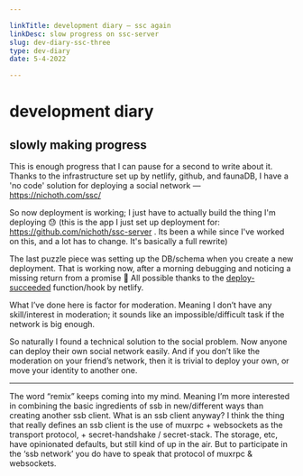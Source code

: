 ```yaml
---

linkTitle: development diary — ssc again
linkDesc: slow progress on ssc-server
slug: dev-diary-ssc-three
type: dev-diary
date: 5-4-2022

---
```


# development diary

## slowly making progress

This is enough progress that I can pause for a second to write about it. Thanks to the infrastructure set up by netlify, github, and faunaDB, I have a 'no code' solution for deploying a social network — https://nichoth.com/ssc/

So now deployment is working; I just have to actually build the thing I'm deploying 😓 (this is the app I just set up deployment for: https://github.com/nichoth/ssc-server . Its been a while since I've worked on this, and a lot has to change. It's basically a full rewrite) 

The last puzzle piece was setting up the DB/schema when you create a new deployment. That is working now, after a morning debugging and noticing a missing return from a promise 😬 All possible thanks to the [deploy-succeeded](https://github.com/nichoth/ssc-server/blob/a3cb8b51bf38ba94844a72ff9f614dafa2f09601/netlify/functions/deploy-succeeded/deploy-succeeded.js) function/hook by netlify.

What I’ve done here is factor for moderation. Meaning I don’t have any skill/interest in moderation; it sounds like an impossible/difficult task if the network is big enough. 

So naturally I found a technical solution to the social problem. Now anyone can deploy their own social network easily. And if you don’t like the moderation on your friend’s network, then it is trivial to deploy your own, or move your identity to another one.

-----------------------------------

The word “remix” keeps coming into my mind. Meaning I’m more interested in combining the basic ingredients of ssb in new/different ways than creating another ssb client. What is an ssb client anyway? I think the thing that really defines an ssb client is the use of muxrpc + websockets as the transport protocol, + secret-handshake / secret-stack. The storage, etc, have opinionated defaults, but still kind of up in the air. But to participate in the ‘ssb network’ you do have to speak that protocol of muxrpc & websockets.


